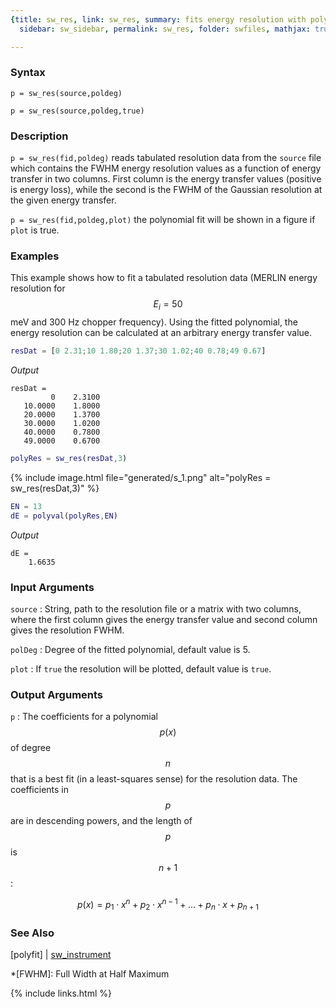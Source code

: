 ```yaml
---
{title: sw_res, link: sw_res, summary: fits energy resolution with polynomial, keywords: sample,
  sidebar: sw_sidebar, permalink: sw_res, folder: swfiles, mathjax: true}

---
```

  
### Syntax
  
`p = sw_res(source,poldeg)`
  
`p = sw_res(source,poldeg,true)`
 
### Description
  
`p = sw_res(fid,poldeg)` reads tabulated resolution data from the
`source` file which contains the FWHM energy resolution values as a
function of energy transfer in two columns. First  column is the energy
transfer values (positive is energy loss), while the second is the FWHM
of the Gaussian resolution at the given energy transfer.
  
`p = sw_res(fid,poldeg,plot)` the polynomial fit will be shown in a
figure if `plot` is true.
 
### Examples
  
This example shows how to fit a tabulated resolution data (MERLIN energy
resolution for $$E_i=50$$ meV and 300 Hz chopper frequency). Using the
fitted polynomial, the energy resolution can be calculated at an
arbitrary energy transfer value.
 
```matlab
resDat = [0 2.31;10 1.80;20 1.37;30 1.02;40 0.78;49 0.67]
```
*Output*
```
resDat =
         0    2.3100
   10.0000    1.8000
   20.0000    1.3700
   30.0000    1.0200
   40.0000    0.7800
   49.0000    0.6700
```
 
```matlab
polyRes = sw_res(resDat,3)
```
 
{% include image.html file="generated/s_1.png" alt="polyRes = sw_res(resDat,3)" %}
```matlab
EN = 13
dE = polyval(polyRes,EN)
```
*Output*
```
dE =
    1.6635
```
 
  
### Input Arguments
  
`source`
: String, path to the resolution file or a matrix with two columns, where
  the first column gives the energy transfer value and second column
  gives the resolution FWHM.
  
`polDeg`
: Degree of the fitted polynomial, default value is 5.
  
`plot`
: If `true` the resolution will be plotted, default value
  is `true`.
  
### Output Arguments
  
`p`
: The coefficients for a polynomial $$p(x)$$ of degree $$n$$
  that is a best fit (in a least-squares sense) for the resolution data.
  The coefficients in $$p$$  are in descending powers, and
  the length of $$p$$ is $$n+1$$:
 
  $$p(x)=p_1\cdot x^n+p_2\cdot x^{n-1}+...+p_n\cdot x+p_{n+1}$$
  
### See Also
  
[polyfit] \| [sw_instrument](sw_instrument)
 
*[FWHM]: Full Width at Half Maximum
 

{% include links.html %}
